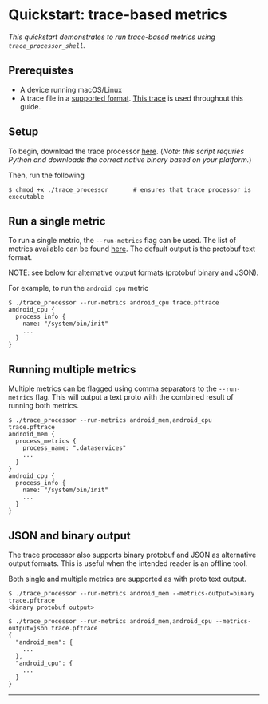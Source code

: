# Quickstart: trace-based metrics

_This quickstart demonstrates to run trace-based metrics using
`trace_processor_shell`._

## Prerequistes

- A device running macOS/Linux
- A trace file in a [supported format](). [This trace]() is used throughout this guide.

Setup
---------

To begin, download the trace processor [here](). (_Note: this script requries Python and downloads the correct native binary based on your platform._)

Then, run the following

```console
$ chmod +x ./trace_processor       # ensures that trace processor is executable
```

Run a single metric
---------

To run a single metric, the `--run-metrics` flag can be used. The list of metrics available can be found [here](/docs/TODO.md). The default output is the protobuf text format.

NOTE: see [below](/docs/TODO.md) for alternative output formats (protobuf binary and JSON).

For example, to run the `android_cpu` metric

```console
$ ./trace_processor --run-metrics android_cpu trace.pftrace
android_cpu {
  process_info {
    name: "/system/bin/init"
    ...
  }
}
```

Running multiple metrics
---------

Multiple metrics can be flagged using comma separators to the `--run-metrics` flag. This will output a text proto with the combined result of running both metrics.

```console
$ ./trace_processor --run-metrics android_mem,android_cpu trace.pftrace
android_mem {
  process_metrics {
    process_name: ".dataservices"
    ...
  }
}
android_cpu {
  process_info {
    name: "/system/bin/init"
    ...
  }
}
```

JSON and binary output
---------

The trace processor also supports binary protobuf and JSON as alternative output formats. This is useful when the intended reader is an offline tool.

Both single and multiple metrics are supported as with proto text output.

```console
$ ./trace_processor --run-metrics android_mem --metrics-output=binary trace.pftrace
<binary protobuf output>

$ ./trace_processor --run-metrics android_mem,android_cpu --metrics-output=json trace.pftrace
{
  "android_mem": {
    ...
  },
  "android_cpu": {
    ...
  }
}
```


---------